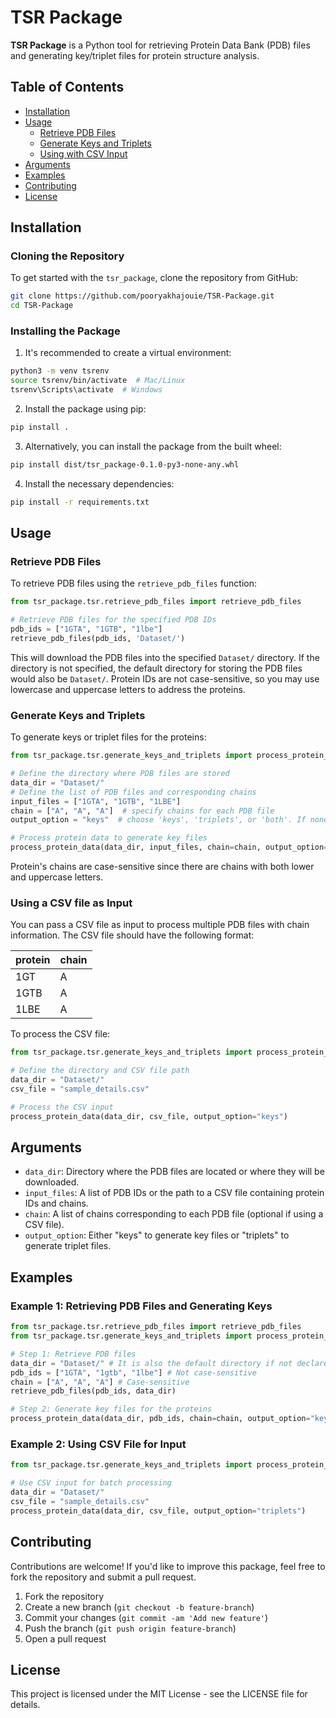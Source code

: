 # TSR Package

**TSR Package** is a Python tool for retrieving Protein Data Bank (PDB) files and generating key/triplet files for protein structure analysis.

## Table of Contents
- [Installation](#installation)
- [Usage](#usage)
  - [Retrieve PDB Files](#retrieve-pdb-files)
  - [Generate Keys and Triplets](#generate-keys-and-triplets)
  - [Using with CSV Input](#using-with-csv-input)
- [Arguments](#arguments)
- [Examples](#examples)
- [Contributing](#contributing)
- [License](#license)

## Installation

### Cloning the Repository

To get started with the `tsr_package`, clone the repository from GitHub:

```bash
git clone https://github.com/pooryakhajouie/TSR-Package.git
cd TSR-Package
```

### Installing the Package
1. It's recommended to create a virtual environment:

```bash
python3 -m venv tsrenv
source tsrenv/bin/activate  # Mac/Linux
tsrenv\Scripts\activate  # Windows
```

2. Install the package using pip:

```bash
pip install .
```

3. Alternatively, you can install the package from the built wheel:

```bash
pip install dist/tsr_package-0.1.0-py3-none-any.whl
```

4. Install the necessary dependencies:

```bash
pip install -r requirements.txt
```

## Usage
### Retrieve PDB Files
To retrieve PDB files using the `retrieve_pdb_files` function:

```python
from tsr_package.tsr.retrieve_pdb_files import retrieve_pdb_files

# Retrieve PDB files for the specified PDB IDs
pdb_ids = ["1GTA", "1GTB", "1lbe"]
retrieve_pdb_files(pdb_ids, 'Dataset/')
```
This will download the PDB files into the specified `Dataset/` directory. If the directory is not specified, the default directory for storing the PDB files would also be `Dataset/`.
Protein IDs are not case-sensitive, so you may use lowercase and uppercase letters to address the proteins.

### Generate Keys and Triplets
To generate keys or triplet files for the proteins:

```python
from tsr_package.tsr.generate_keys_and_triplets import process_protein_data

# Define the directory where PDB files are stored
data_dir = "Dataset/"
# Define the list of PDB files and corresponding chains
input_files = ["1GTA", "1GTB", "1LBE"]
chain = ["A", "A", "A"]  # specify chains for each PDB file
output_option = "keys"  # choose 'keys', 'triplets', or 'both'. If none, the function will generate both.

# Process protein data to generate key files
process_protein_data(data_dir, input_files, chain=chain, output_option=output_option)
```
Protein's chains are case-sensitive since there are chains with both lower and uppercase letters.

### Using a CSV file as Input
You can pass a CSV file as input to process multiple PDB files with chain information. The CSV file should have the following format:

|protein         |chain        |
|----------------|-------------|
|1GT             |A            |
|1GTB            |A            |
|1LBE            |A            |

To process the CSV file:

```python
from tsr_package.tsr.generate_keys_and_triplets import process_protein_data

# Define the directory and CSV file path
data_dir = "Dataset/"
csv_file = "sample_details.csv"

# Process the CSV input
process_protein_data(data_dir, csv_file, output_option="keys")
```

## Arguments
- `data_dir`: Directory where the PDB files are located or where they will be downloaded.
- `input_files`: A list of PDB IDs or the path to a CSV file containing protein IDs and chains.
- `chain`: A list of chains corresponding to each PDB file (optional if using a CSV file).
- `output_option`: Either "keys" to generate key files or "triplets" to generate triplet files.

## Examples
### Example 1: Retrieving PDB Files and Generating Keys

```python
from tsr_package.tsr.retrieve_pdb_files import retrieve_pdb_files
from tsr_package.tsr.generate_keys_and_triplets import process_protein_data

# Step 1: Retrieve PDB files
data_dir = "Dataset/" # It is also the default directory if not declared
pdb_ids = ["1GTA", "1gtb", "1lbe"] # Not case-sensitive
chain = ["A", "A", "A"] # Case-sensitive
retrieve_pdb_files(pdb_ids, data_dir)

# Step 2: Generate key files for the proteins
process_protein_data(data_dir, pdb_ids, chain=chain, output_option="keys") # Modify the output option as desired
```

### Example 2: Using CSV File for Input

```python
from tsr_package.tsr.generate_keys_and_triplets import process_protein_data

# Use CSV input for batch processing
data_dir = "Dataset/"
csv_file = "sample_details.csv"
process_protein_data(data_dir, csv_file, output_option="triplets")
```

## Contributing
Contributions are welcome! If you'd like to improve this package, feel free to fork the repository and submit a pull request.

1. Fork the repository
2. Create a new branch (`git checkout -b feature-branch`)
3. Commit your changes (`git commit -am 'Add new feature'`)
4. Push the branch (`git push origin feature-branch`)
5. Open a pull request

## License
This project is licensed under the MIT License - see the LICENSE file for details.
